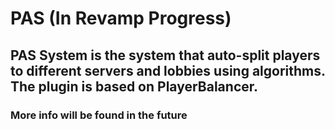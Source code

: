 # PAS (In Revamp Progress)

## PAS System is the system that auto-split players to different servers and lobbies using algorithms. The plugin is based on PlayerBalancer.

### More info will be found in the future
